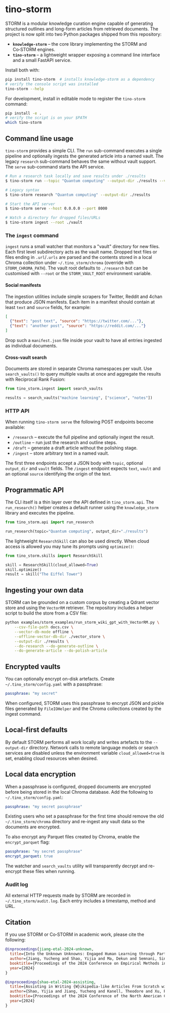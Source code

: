 # tino-storm

STORM is a modular knowledge curation engine capable of generating structured
outlines and long-form articles from retrieved documents.  The project is now
split into two Python packages shipped from this repository:

- **`knowledge-storm`** – the core library implementing the STORM and
  Co‑STORM engines.
- **`tino-storm`** – a lightweight wrapper exposing a command line interface and
  a small FastAPI service.

Install both with:

```bash
pip install tino-storm  # installs knowledge-storm as a dependency
# verify the console script was installed
tino-storm --help

```

For development, install in editable mode to register the `tino-storm` command:

```bash
pip install -e .
# verify the script is on your $PATH
which tino-storm
```

## Command line usage

`tino-storm` provides a simple CLI.  The `run` sub-command executes a single
pipeline and optionally ingests the generated article into a named vault.  The
legacy `research` sub-command behaves the same without vault support.  The
`serve` sub-command starts the API service.

```bash
# Run a research task locally and save results under ./results
$ tino-storm run --topic "Quantum computing" --output-dir ./results --vault demo

# Legacy syntax
$ tino-storm research "Quantum computing" --output-dir ./results

# Start the API server
$ tino-storm serve --host 0.0.0.0 --port 8000

# Watch a directory for dropped files/URLs
$ tino-storm ingest --root ./vault
```

### The `ingest` command

`ingest` runs a small watcher that monitors a "vault" directory for new files.
Each first level subdirectory acts as the vault name. Dropped text files or
files ending in `.url`/`.urls` are parsed and the contents stored in a local
Chroma collection under `~/.tino_storm/chroma` (override with
`STORM_CHROMA_PATH`). The vault root defaults to `./research` but can be
customised with `--root` or the `STORM_VAULT_ROOT` environment variable.

#### Social manifests

The ingestion utilities include simple scrapers for Twitter, Reddit and 4chan
that produce JSON manifests.  Each item in a manifest should contain at least
`text` and `source` fields, for example:

```json
[
  {"text": "post text", "source": "https://twitter.com/..."},
  {"text": "another post", "source": "https://reddit.com/..."}
]
```

Drop such a `manifest.json` file inside your vault to have all entries ingested
as individual documents.

#### Cross-vault search

Documents are stored in separate Chroma namespaces per vault.  Use
`search_vaults()` to query multiple vaults at once and aggregate the results
with Reciprocal Rank Fusion:

```python
from tino_storm.ingest import search_vaults

results = search_vaults("machine learning", ["science", "notes"])
```

### HTTP API

When running `tino-storm serve` the following POST endpoints become available:

- `/research` – execute the full pipeline and optionally ingest the result.
- `/outline` – run just the research and outline steps.
- `/draft` – generate a draft article without the polishing stage.
- `/ingest` – store arbitrary text in a named vault.

The first three endpoints accept a JSON body with `topic`, optional
`output_dir` and `vault` fields.  The `/ingest` endpoint expects `text`,
`vault` and an optional `source` identifying the origin of the text.

## Programmatic API

The CLI itself is a thin layer over the API defined in `tino_storm.api`.
The `run_research()` helper creates a default runner using the
`knowledge_storm` library and executes the pipeline.

```python
from tino_storm.api import run_research

run_research(topic="Quantum computing", output_dir="./results")
```

The lightweight `ResearchSkill` can also be used directly. When cloud access is
allowed you may tune its prompts using `optimize()`:

```python
from tino_storm.skills import ResearchSkill

skill = ResearchSkill(cloud_allowed=True)
skill.optimize()
result = skill("The Eiffel Tower")
```

## Ingesting your own data

STORM can be grounded on a custom corpus by creating a Qdrant vector store and
using the `VectorRM` retriever.  The repository includes a helper script to build
the store from a CSV file:

```bash
python examples/storm_examples/run_storm_wiki_gpt_with_VectorRM.py \
    --csv-file-path docs.csv \
    --vector-db-mode offline \
    --offline-vector-db-dir ./vector_store \
    --output-dir ./results \
    --do-research --do-generate-outline \
    --do-generate-article --do-polish-article
```

## Encrypted vaults

You can optionally encrypt on-disk artefacts.  Create
`~/.tino_storm/config.yaml` with a passphrase:

```yaml
passphrase: "my secret"
```

When configured, STORM uses this passphrase to encrypt JSON and pickle files
generated by `FileIOHelper` and the Chroma collections created by the ingest
command.

## Local-first defaults

By default STORM performs all work locally and writes artefacts to the
`--output-dir` directory.  Network calls to remote language models or search
services are disabled unless the environment variable `cloud_allowed=true` is
set, enabling cloud resources when desired.

## Local data encryption

When a passphrase is configured, dropped documents are encrypted before being
stored in the local Chroma database.  Add the following to
`~/.tino_storm/config.yaml`:

```yaml
passphrase: "my secret passphrase"
```

Existing users who set a passphrase for the first time should remove the old
`~/.tino_storm/chroma` directory and re-ingest any vault data so the documents
are encrypted.

To also encrypt any Parquet files created by Chroma, enable the
``encrypt_parquet`` flag:

```yaml
passphrase: "my secret passphrase"
encrypt_parquet: true
```

The watcher and ``search_vaults`` utility will transparently decrypt and re-
encrypt these files when running.

### Audit log

All external HTTP requests made by STORM are recorded in
``~/.tino_storm/audit.log``.  Each entry includes a timestamp, method and URL.

## Citation

If you use STORM or Co‑STORM in academic work, please cite the following:

```bibtex
@inproceedings{jiang-etal-2024-unknown,
  title={Into the Unknown Unknowns: Engaged Human Learning through Participation in Language Model Agent Conversations},
  author={Jiang, Yucheng and Shao, Yijia and Ma, Dekun and Semnani, Sina and Lam, Monica},
  booktitle={Proceedings of the 2024 Conference on Empirical Methods in Natural Language Processing},
  year={2024}
}

@inproceedings{shao-etal-2024-assisting,
  title={Assisting in Writing {W}ikipedia-like Articles From Scratch with Large Language Models},
  author={Shao, Yijia and Jiang, Yucheng and Kanell, Theodore and Xu, Peter and Khattab, Omar and Lam, Monica},
  booktitle={Proceedings of the 2024 Conference of the North American Chapter of the Association for Computational Linguistics: Human Language Technologies},
  year={2024}
}
```
